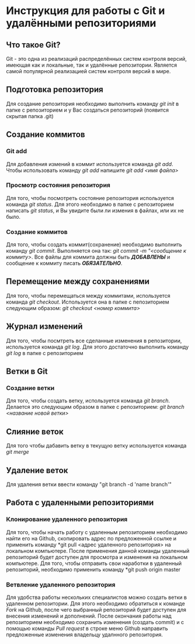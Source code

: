 # Инструкция для работы с Git и удалёнными репозиториями

## Что такое Git?
Git - это одна из реализаций распределённых систем контроля версий, имеющая как и локальные, так и удалённые репозитории. Является самой популярной реализацией систем контроля версий в мире.
## Подготовка репозитория
Для создание репозитория необходимо выполнить команду *git init*  в папке с репозиторием и у Вас создаться репозиторий (появится скрытая папка .git)

## Создание коммитов

### Git add
Для добавления измений в коммит используется команда *git add*. Чтобы использовать команду *git add* напишите *git add <имя файла>*

### Просмотр состояния репозитория
Для того, чтобы посмотреть состояние репозитория используется команда *git status*. Для этого необходимо в папке с репозиторием написать *git status*, и Вы увидите были ли измения в файлах, или их не было.

### Создание коммитов
Для того, чтобы создать коммит(сохранение) необходимо выполнить команду *git commit*. Выполняется она так: *git commit -m "<сообщение к коммиту>*. Все файлы для коммита должны быть ***ДОБАВЛЕНЫ*** и сообщение к коммиту писать ***ОБЯЗАТЕЛЬНО***.

## Перемещение между сохранениями
Для того, чтобы перемещаться между коммитами, используется команда *git checkout*. Используется она в папке с пепозиторием следующим образом: *git checkout <номер коммита>*

## Журнал изменений
Для того, чтобы посмтреть все сделанные изменения в репозитории, используется команда *git log*. Для этого достаточно выполнить команду *git log* в папке с репозиторием

## Ветки в Git

### Создание ветки

Для того, чтобы создать ветку, используется команда *git branch*. Делается это следующим образом в папке с репозиторием: *git branch <название новой ветки>*

## Слияние веток

Для того чтобы дабавить ветку в текущую ветку используется команда *git merge <name branch>*

## Удаление веток

Для удаления ветки ввести команду "git branch -d 'name branch'"
  
## Работа с удаленными репозиториями
  
### Клонирование удаленного репозитория
Для того, чтобы начать работу с удаленным репозиторием необходимо найти его на Github, скопировать адрес по предложенной ссылке и применить команду *git pull <адрес удаленного репозитория> на локальном компьютере. После применения данной команды удаленный репозиторий будет доступен для просмотра и изменения на локальном компьютере.
Для того, чтобы отправить свои наработки в удаленный репозиторий, необходимо применить команду *git push origin master
### Ветвление удаленного репозитория
Для удобства работы нескольких специалистов можно создать ветки в удаленном репозитории. Для этого необходимо обратиться к команде *Fork* на Github, после чего выбранный репозиторий будет доступен для внесения изменений и дополнений. После окончания работы над репозиторием необходимо сохранить изменения (создать commit) и с помощью команды *Pull request* в строке меню Github направить предложенные изменения владельцу удалнного репозитория.
